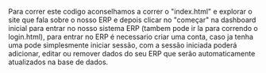 Para correr este codigo aconselhamos a correr o "index.html" e explorar o site que fala sobre o nosso ERP e depois clicar no "começar" na dashboard inicial para entrar no nosso sistema ERP (tambem pode ir la para correndo o login.html), para entrar no ERP é necessario criar uma conta, caso ja tenha uma pode simplesmente iniciar sessão, com a sessão iniciada poderá adicionar, editar ou remover dados do seu ERP que serão automaticamente atualizados na base de dados.
